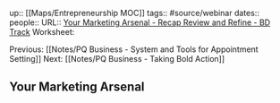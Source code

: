 up:: [[Maps/Entrepreneurship MOC]]
tags:: #source/webinar 
dates:: 
people:: 
URL:: [Your Marketing Arsenal - Recap Review and Refine - BD Track](https://app.searchie.io/watch/g92QmW8O2p)
Worksheet: 

Previous: [[Notes/PQ Business - System and Tools for Appointment Setting]]
Next: [[Notes/PQ Business - Taking Bold Action]]

## Your Marketing Arsenal